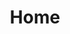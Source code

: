 ---
home: true
title: Home
heroImage: https://i.postimg.cc/gJn8Sy0X/replay-bg-logo.png
actions:
  - text: Get Started
    link: /documentation/get_started
    type: primary

features:
  - title: Digital Twin
    details: Leverage the power of digital twin to assess new therapies for type 1 diabetes
  - title: State of the Art
    details: ReplayBG is supported by solid scientific research from UNIPD
  - title: Easy to Use
    details: ReplayBG is easy to use and ready to be integrated in your research pipeline

footer: Made by Giacomo Cappon with ❤️
---